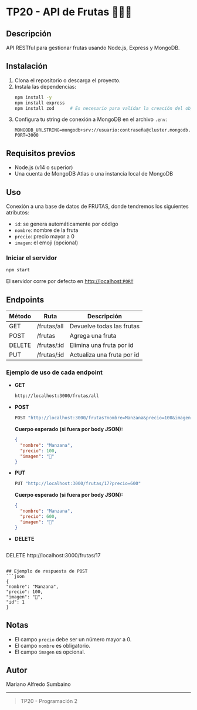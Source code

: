 # TP20 - API de Frutas 🍎🍌🍇

## Descripción
API RESTful para gestionar frutas usando Node.js, Express y MongoDB.

## Instalación

1. Clona el repositorio o descarga el proyecto.
2. Instala las dependencias:
   ```bash
   npm install -y
   npm install express
   npm install zod      # Es necesario para validar la creación del objeto
   ```
3. Configura tu string de conexión a MongoDB en el archivo `.env`:
   ```env
   MONGODB_URLSTRING=mongodb+srv://usuario:contraseña@cluster.mongodb.net/
   PORT=3000
   ```

## Requisitos previos
- Node.js (v14 o superior)
- Una cuenta de MongoDB Atlas o una instancia local de MongoDB

## Uso
Conexión a una base de datos de FRUTAS, donde tendremos los siguientes atributos:
- `id`: se genera automáticamente por código
- `nombre`: nombre de la fruta
- `precio`: precio mayor a 0
- `imagen`: el emoji (opcional)

### Iniciar el servidor
```bash
npm start
```
El servidor corre por defecto en [http://localhost:`PORT`](http://localhost:`PORT`)

## Endpoints

| Método | Ruta                        | Descripción                                 |
|--------|-----------------------------|---------------------------------------------|
| GET    | /frutas/all                 | Devuelve todas las frutas                   |
| POST   | /frutas                     | Agrega una fruta                            |
| DELETE | /frutas/:id                 | Elimina una fruta por id                    |
| PUT    | /frutas/:id                 | Actualiza una fruta por id                  |

### Ejemplo de uso de cada endpoint

- **GET**
  ```bash
  http://localhost:3000/frutas/all
  ```

- **POST**
  ```bash
  POST "http://localhost:3000/frutas?nombre=Manzana&precio=100&imagen=🍎"
  ```
  **Cuerpo esperado (si fuera por body JSON):**
  ```json
  {
    "nombre": "Manzana",
    "precio": 100,
    "imagen": "🍎"
  }
  ```

- **PUT**
  ```bash
  PUT "http://localhost:3000/frutas/17?precio=600"
  ```
  **Cuerpo esperado (si fuera por body JSON):**
  ```json
  {
    "nombre": "Manzana",
    "precio": 600,
    "imagen": "🍎"
  }
  ```

- **DELETE**
  ```bash
 DELETE http://localhost:3000/frutas/17
  ```

## Ejemplo de respuesta de POST
```json
{
  "nombre": "Manzana",
  "precio": 100,
  "imagen": "🍎",
  "id": 1
}
```

## Notas
- El campo `precio` debe ser un número mayor a 0.
- El campo `nombre` es obligatorio.
- El campo `imagen` es opcional.

## Autor
Mariano Alfredo Sumbaino

---
> TP20 - Programación 2